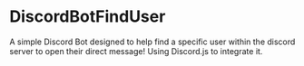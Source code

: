 # DiscordBotFindUser

A simple Discord Bot designed to help find a specific user within the discord server to open their direct message! Using Discord.js to integrate it.
